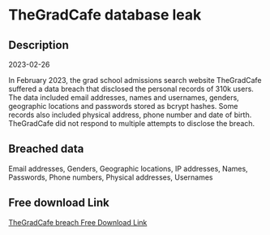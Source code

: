 # TheGradCafe database leak

## Description

2023-02-26

In February 2023, the grad school admissions search website TheGradCafe suffered a data breach that disclosed the personal records of 310k users. The data included email addresses, names and usernames, genders, geographic locations and passwords stored as bcrypt hashes. Some records also included physical address, phone number and date of birth. TheGradCafe did not respond to multiple attempts to disclose the breach.

## Breached data

Email addresses, Genders, Geographic locations, IP addresses, Names, Passwords, Phone numbers, Physical addresses, Usernames

## Free download Link

[TheGradCafe breach Free Download Link](https://tinyurl.com/2b2k277t)